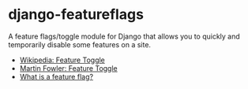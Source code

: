 django-featureflags
===================

A feature flags/toggle module for Django that allows you to quickly and temporarily disable some features on a site.

 * [Wikipedia: Feature Toggle](http://en.wikipedia.org/wiki/Feature_toggle)
 * [Martin Fowler: Feature Toggle](http://martinfowler.com/bliki/FeatureToggle.html)
 * [What is a feature flag?](http://stackoverflow.com/questions/7707383/what-is-a-feature-flag)

